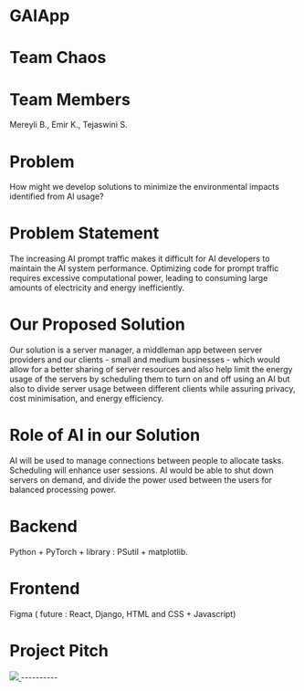 # GAIApp

# Team Chaos

# Team Members
Mereyli B., Emir K., Tejaswini S.

# Problem
How might we develop solutions to minimize the environmental impacts identified from Al usage?

# Problem Statement
The increasing AI prompt traffic makes it difficult for AI developers to maintain the AI system performance. Optimizing code for prompt traffic requires excessive computational power, leading to consuming large amounts of electricity and energy inefficiently.

# Our Proposed Solution
Our solution is a server manager, a middleman app between server providers and our clients - small and medium businesses - which would allow for a better sharing of server resources and also help limit the energy usage of the servers by scheduling them to turn on and off using an AI but also to divide server usage between different clients while assuring privacy, cost minimisation, and energy efficiency.

# Role of AI in our Solution
AI will be used to manage connections between people to allocate tasks. Scheduling will enhance user sessions. AI would be able to shut down servers on demand, and divide the power used between the users for balanced processing power.

# Backend
Python + PyTorch + library : PSutil + matplotlib. 
# Frontend
Figma ( future : React, Django, HTML and CSS + Javascript)


# Project Pitch
<a href="https://www.youtube.com/watch?v=kBWVI3VlhhM">
  <img src="https://markdown-videos-api.jorgenkh.no/youtube/kBWVI3VlhhM">
</a>
----------
